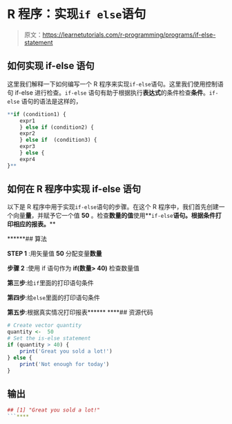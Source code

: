# R 程序：实现`if else`语句

> 原文：<https://learnetutorials.com/r-programming/programs/if-else-statement>

## 如何实现 if-else 语句

这里我们解释一下如何编写一个 R 程序来实现`if-else`语句。这里我们使用控制语句 if-else 进行检查。`if-else` 语句有助于根据执行**表达式**的条件检查**条件**。`if-else` 语句的语法是这样的，

```r
**if (condition1) { 
    expr1
    } else if (condition2) {
    expr2
    } else if  (condition3) {
    expr3
    } else {
    expr4
}** 

```

## 如何在 R 程序中实现 if-else 语句

以下是 R 程序中用于实现`if-else`语句的步骤。在这个 R 程序中，我们首先创建一个向量**量**，并赋予它一个值 **50** 。检查**数量的值**使用**`if-else`****语句。根据条件打印相应的报表。******

 ******## 算法

**STEP 1** :用矢量值 **50** 分配变量**数量**

**步骤 2** :使用 if 语句作为 **if(数量> 40)** 检查数量值

**第三步**:给`if`里面的打印语句条件

**第四步**:给`else`里面的打印语句条件

**第五步**:根据真实情况打印报表******  ****## 资源代码

```r
# Create vector quantity
quantity <-  50
# Set the is-else statement
if (quantity > 40) {
    print('Great you sold a lot!')
} else {
    print('Not enough for today')  
}

```

## 输出

```r
## [1] "Great you sold a lot!"
```****